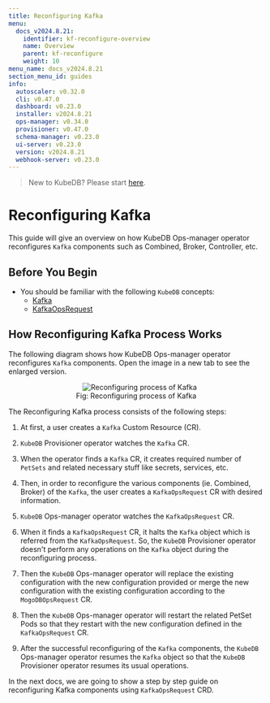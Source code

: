 ```yaml
---
title: Reconfiguring Kafka
menu:
  docs_v2024.8.21:
    identifier: kf-reconfigure-overview
    name: Overview
    parent: kf-reconfigure
    weight: 10
menu_name: docs_v2024.8.21
section_menu_id: guides
info:
  autoscaler: v0.32.0
  cli: v0.47.0
  dashboard: v0.23.0
  installer: v2024.8.21
  ops-manager: v0.34.0
  provisioner: v0.47.0
  schema-manager: v0.23.0
  ui-server: v0.23.0
  version: v2024.8.21
  webhook-server: v0.23.0
---
```


> New to KubeDB? Please start [here](/docs/v2024.8.21/README).

# Reconfiguring Kafka

This guide will give an overview on how KubeDB Ops-manager operator reconfigures `Kafka` components such as Combined, Broker, Controller, etc.

## Before You Begin

- You should be familiar with the following `KubeDB` concepts:
    - [Kafka](/docs/v2024.8.21/guides/kafka/concepts/kafka)
    - [KafkaOpsRequest](/docs/v2024.8.21/guides/kafka/concepts/kafkaopsrequest)

## How Reconfiguring Kafka Process Works

The following diagram shows how KubeDB Ops-manager operator reconfigures `Kafka` components. Open the image in a new tab to see the enlarged version.

<figure align="center">
  <img alt="Reconfiguring process of Kafka" src="/docs/v2024.8.21/images/day-2-operation/kafka/kf-reconfigure.svg">
<figcaption align="center">Fig: Reconfiguring process of Kafka</figcaption>
</figure>

The Reconfiguring Kafka process consists of the following steps:

1. At first, a user creates a `Kafka` Custom Resource (CR).

2. `KubeDB` Provisioner  operator watches the `Kafka` CR.

3. When the operator finds a `Kafka` CR, it creates required number of `PetSets` and related necessary stuff like secrets, services, etc.

4. Then, in order to reconfigure the various components (ie. Combined, Broker) of the `Kafka`, the user creates a `KafkaOpsRequest` CR with desired information.

5. `KubeDB` Ops-manager operator watches the `KafkaOpsRequest` CR.

6. When it finds a `KafkaOpsRequest` CR, it halts the `Kafka` object which is referred from the `KafkaOpsRequest`. So, the `KubeDB` Provisioner  operator doesn't perform any operations on the `Kafka` object during the reconfiguring process.

7. Then the `KubeDB` Ops-manager operator will replace the existing configuration with the new configuration provided or merge the new configuration with the existing configuration according to the `MogoDBOpsRequest` CR.

8. Then the `KubeDB` Ops-manager operator will restart the related PetSet Pods so that they restart with the new configuration defined in the `KafkaOpsRequest` CR.

9. After the successful reconfiguring of the `Kafka` components, the `KubeDB` Ops-manager operator resumes the `Kafka` object so that the `KubeDB` Provisioner  operator resumes its usual operations.

In the next docs, we are going to show a step by step guide on reconfiguring Kafka components using `KafkaOpsRequest` CRD.